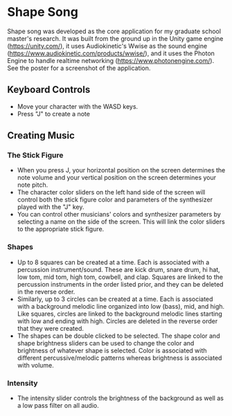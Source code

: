 # Shape Song

Shape song was developed as the core application for my graduate school master's research. It was built from the ground up in the Unity game engine (https://unity.com/), it uses Audiokinetic's Wwise as the sound engine (https://www.audiokinetic.com/products/wwise/), and it uses the Photon Engine to handle realtime networking (https://www.photonengine.com/). See the poster for a screenshot of the application.

## Keyboard Controls
- Move your character with the WASD keys.
- Press "J" to create a note

## Creating Music
### The Stick Figure
- When you press J, your horizontal position on the screen determines the note volume and your vertical position on the screen determines your note pitch.
- The character color sliders on the left hand side of the screen will control both the stick figure color and parameters of the synthesizer played with the "J" key.
- You can control other musicians' colors and synthesizer parameters by selecting a name on the side of the screen. This will link the color sliders to the appropriate stick figure.

### Shapes
- Up to 8 squares can be created at a time. Each is associated with a percussion instrument/sound. These are kick drum, snare drum, hi hat, low tom, mid tom, high tom, cowbell, and clap. Squares are linked to the percussion instruments in the order listed prior, and they can be deleted in the reverse order. 
- Similarly, up to 3 circles can be created at a time. Each is associated with a background melodic line organized into low (bass), mid, and high. Like squares, circles are linked to the background melodic lines starting with low and ending with high. Circles are deleted in the reverse order that they were created. 
- The shapes can be double clicked to be selected. The shape color and shape brightness sliders can be used to change the color and brightness of whatever shape is selected. Color is associated with different percussive/melodic patterns whereas brightness is associated with volume. 

### Intensity
- The intensity slider controls the brightness of the background as well as a low pass filter on all audio.
